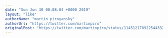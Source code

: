 ```yaml
---
date: "Sun Jun 30 00:08:04 +0000 2019"
layout: "like"
authorName: "martin piroyansky"
authorUrl: "https://twitter.com/martinpiro"
originalPost: "https://twitter.com/martinpiro/status/1145121789225443328"
---
```

